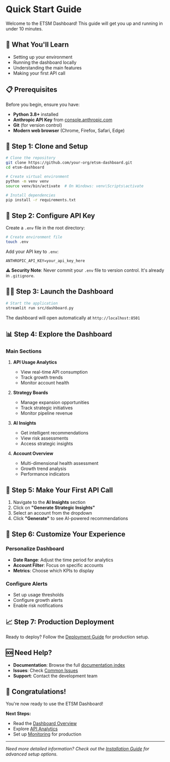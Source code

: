 # Quick Start Guide

Welcome to the ETSM Dashboard! This guide will get you up and running in under 10 minutes.

## 🎯 What You'll Learn

- Setting up your environment
- Running the dashboard locally
- Understanding the main features
- Making your first API call

## 📋 Prerequisites

Before you begin, ensure you have:

- **Python 3.8+** installed
- **Anthropic API Key** from [console.anthropic.com](https://console.anthropic.com/)
- **Git** (for version control)
- **Modern web browser** (Chrome, Firefox, Safari, Edge)

## 🚀 Step 1: Clone and Setup

```bash
# Clone the repository
git clone https://github.com/your-org/etsm-dashboard.git
cd etsm-dashboard

# Create virtual environment
python -m venv venv
source venv/bin/activate  # On Windows: venv\Scripts\activate

# Install dependencies
pip install -r requirements.txt
```

## 🔑 Step 2: Configure API Key

Create a `.env` file in the root directory:

```bash
# Create environment file
touch .env
```

Add your API key to `.env`:

```env
ANTHROPIC_API_KEY=your_api_key_here
```

**⚠️ Security Note**: Never commit your `.env` file to version control. It's already in `.gitignore`.

## 🏃‍♂️ Step 3: Launch the Dashboard

```bash
# Start the application
streamlit run src/dashboard.py
```

The dashboard will open automatically at `http://localhost:8501`

## 📊 Step 4: Explore the Dashboard

### Main Sections

1. **API Usage Analytics**
   - View real-time API consumption
   - Track growth trends
   - Monitor account health

2. **Strategy Boards**
   - Manage expansion opportunities
   - Track strategic initiatives
   - Monitor pipeline revenue

3. **AI Insights**
   - Get intelligent recommendations
   - View risk assessments
   - Access strategic insights

4. **Account Overview**
   - Multi-dimensional health assessment
   - Growth trend analysis
   - Performance indicators

## 🎯 Step 5: Make Your First API Call

1. Navigate to the **AI Insights** section
2. Click on **"Generate Strategic Insights"**
3. Select an account from the dropdown
4. Click **"Generate"** to see AI-powered recommendations

## 🔧 Step 6: Customize Your Experience

### Personalize Dashboard

- **Date Range**: Adjust the time period for analytics
- **Account Filter**: Focus on specific accounts
- **Metrics**: Choose which KPIs to display

### Configure Alerts

- Set up usage thresholds
- Configure growth alerts
- Enable risk notifications

## 📈 Step 7: Production Deployment

Ready to deploy? Follow the [Deployment Guide](../technical/deployment.md) for production setup.

## 🆘 Need Help?

- **Documentation**: Browse the full [documentation index](../README.md)
- **Issues**: Check [Common Issues](../troubleshooting/common-issues.md)
- **Support**: Contact the development team

## 🎉 Congratulations!

You're now ready to use the ETSM Dashboard! 

**Next Steps:**
- Read the [Dashboard Overview](../user-guides/dashboard-overview.md)
- Explore [API Analytics](../user-guides/api-analytics.md)
- Set up [Monitoring](../admin/monitoring.md) for production

---

*Need more detailed information? Check out the [Installation Guide](installation.md) for advanced setup options.* 